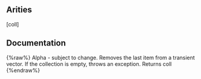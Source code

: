 ## Arities
[coll]

## Documentation
{%raw%}
Alpha - subject to change.
  Removes the last item from a transient vector. If
  the collection is empty, throws an exception. Returns coll
{%endraw%}
